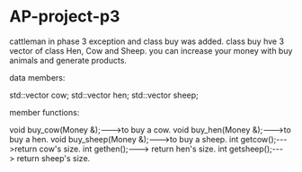 # AP-project-p3
cattleman
in phase 3 exception and class buy was added. 
class buy hve 3 vector of class Hen, Cow and Sheep.
you can increase your money with buy animals and generate products.

data members:

std::vector<Cow> cow;
std::vector<Hen> hen;
std::vector<Sheep> sheep;

member functions:

void buy_cow(Money &);--->to buy a cow.
void buy_hen(Money &);--->to buy a hen.
void buy_sheep(Money &);--->to buy a sheep.
int getcow();--->return cow's size.
int gethen();---> return hen's size.
int getsheep();---> return sheep's size.